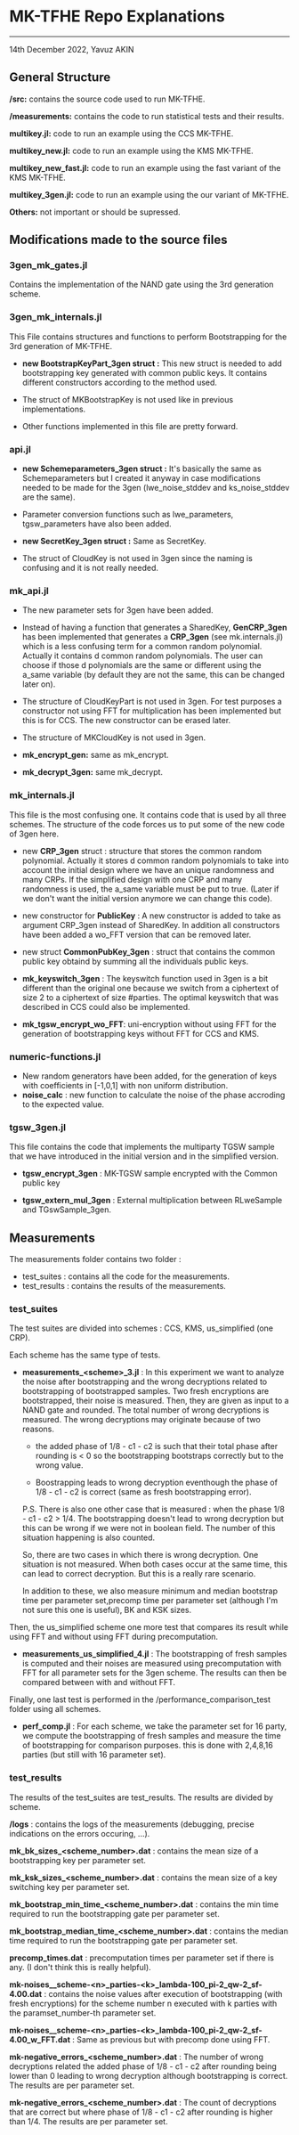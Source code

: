 # MK-TFHE Repo Explanations

---
14th December 2022, Yavuz AKIN 


## General Structure

__/src:__ contains the source code used to run MK-TFHE.

__/measurements:__ contains the code to run statistical tests and their results.

__multikey.jl:__ code to run an example using the CCS MK-TFHE.

__multikey\_new.jl:__ code to run an example using the KMS MK-TFHE.

__multikey\_new\_fast.jl:__ code to run an example using the fast variant of the KMS MK-TFHE.

__multikey\_3gen.jl:__ code to run an example using the our variant of MK-TFHE.

__Others:__ not important or should be supressed.


## Modifications made to the source files

### 3gen\_mk\_gates.jl

Contains the implementation of the NAND gate using the 3rd generation scheme.

### 3gen\_mk\_internals.jl

This File contains structures and functions to perform Bootstrapping for the 3rd generation of MK-TFHE.

* __new BootstrapKeyPart_3gen struct :__ This new struct is needed to add bootstrapping key generated with common public keys. It contains different constructors according to the method used.

* The struct of MKBootstrapKey is not used like in previous implementations.

* Other functions implemented in this file are pretty forward.

### api.jl

* __new Schemeparameters_3gen struct :__ It's basically the same as Schemeparameters but I created it anyway in case modifications needed to be made for the 3gen (lwe\_noise\_stddev and ks\_noise\_stddev are the same).

* Parameter conversion functions such as lwe\_parameters, tgsw\_parameters have also been added.

* __new SecretKey_3gen struct :__ Same as SecretKey.

* The struct of CloudKey is not used in 3gen since the naming is confusing and it is not really needed.

### mk\_api.jl

* The new parameter sets for 3gen have been added.

* Instead of having a function that generates a SharedKey, __GenCRP_3gen__ has been implemented that generates a __CRP_3gen__ (see mk.internals.jl) which is a less confusing term for a common random polynomial. Actually it contains d common random polynomials. The user can choose if those d polynomials are the same or different using the a_same variable (by default they are not the same, this can be changed later on).

* The structure of CloudKeyPart is not used in 3gen. For test purposes a constructor not using FFT for multiplication has been implemented but this is for CCS. The new constructor can be erased later.

* The structure of MKCloudKey is not used in 3gen.

* __mk\_encrypt\_gen:__ same as mk\_encrypt.
* __mk\_decrypt\_3gen:__ same mk\_decrypt.


### mk_internals.jl

This file is the most confusing one. It contains code that is used by all three schemes. The structure of the code forces us to put some of the new code of 3gen here.

* new __CRP\_3gen__ struct : structure that stores the common random polynomial. Actually it stores d common random polynomials to take into account the initial design where we have an unique randomness and many CRPs. If the simplified design with one CRP and many randomness is used, the a_same variable must be put to true. (Later if we don't want the initial version anymore we can change this code).

* new constructor for __PublicKey__ : A new constructor is added to take as argument CRP\_3gen instead of SharedKey. In addition all constructors have been added a wo\_FFT version that can be removed later.

* new struct __CommonPubKey\_3gen__ : struct that contains the common public key obtaind by summing all the individuals public keys.

* __mk\_keyswitch\_3gen__ : The keyswitch function used in 3gen is a bit different than the original one because we switch from a ciphertext of size 2 to a ciphertext of size \#parties. The optimal keyswitch that was described in CCS could also be implemented.

* __mk\_tgsw\_encrypt\_wo\_FFT__: uni-encryption without using FFT for the generation of bootstrapping keys without FFT for CCS and KMS.


### numeric-functions.jl

* New random generators have been added, for the generation of keys with coefficients in [-1,0,1] with non uniform distribution.
* __noise_calc__ : new function to calculate the noise of the phase accroding to the expected value.

### tgsw_3gen.jl

This file contains the code that implements the multiparty TGSW sample that we have introduced in the initial version and in the simplified version.

* __tgsw\_encrypt\_3gen__ : MK-TGSW sample encrypted with the Common public key

* __tgsw\_extern\_mul\_3gen__ : External multiplication between RLweSample and TGswSample\_3gen.


## Measurements 

The measurements folder contains two folder :

* test_suites : contains all the code for the measurements.
* test_results : contains the results of the measurements.

### test_suites

The test suites are divided into schemes : CCS, KMS, us_simplified (one CRP).

Each scheme has the same type of tests.

* __measurements\_\<scheme\>\_3.jl__ : In this experiment we want to analyze the noise after bootstrapping and the wrong decryptions related to bootstrapping of bootstrapped samples. Two fresh encryptions are bootstrapped, their noise is measured. Then, they are given as input to a NAND gate and rounded. The total number of wrong decryptions is measured. The wrong decryptions may originate because of two reasons.
	* the added phase of 1/8 - c1 - c2 is such that their total phase after rounding is < 0 so the bootstrapping bootstraps correctly but to the wrong value.

	* Boostrapping leads to wrong decryption eventhough the phase of 1/8 - c1 - c2 is correct (same as fresh bootstrapping error).

	P.S. There is also one other case that is measured : when the phase 1/8 - c1 - c2 > 1/4. The bootstrapping doesn't lead to wrong decryption but this can be wrong if we were not in boolean field. The number of this situation happening is also counted.

	So, there are two cases in which there is wrong decryption. One situation is not measured. When both cases occur at the same time, this can lead to correct decryption. But this is a really rare scenario.
	
	In addition to these, we also measure minimum and median bootstrap time per parameter set,precomp time per parameter set (although I'm not sure this one is useful), BK and KSK sizes.
	
Then, the us_simplified scheme one more test that compares its result while using FFT and without using FFT during precomputation.

* __measurements\_us\_simplified\_4.jl__ : The bootstrapping of fresh samples is computed and their noises are measured using precomputation with FFT for all parameter sets for the 3gen scheme. The results can then be compared between with and without FFT.


Finally, one last test is performed in the /performance_comparison_test folder using all schemes.

* __perf\_comp.jl__ : For each scheme, we take the parameter set for 16 party, we compute the bootstrapping of fresh samples and measure the time of bootstrapping for comparison purposes. this is done with 2,4,8,16 parties (but still with 16 parameter set).

### test_results

The results of the test\_suites are test_results. The results are divided by scheme.

__/logs__ : contains the logs of the measurements (debugging, precise indications on the errors occuring, ...).

__mk\_bk\_sizes\_\<scheme\_number\>.dat__ : contains the mean size of a bootstrapping key per parameter set.

__mk\_ksk\_sizes\_\<scheme\_number\>.dat__ : contains the mean size of a key switching key per parameter set.

__mk\_bootstrap\_min\_time\_\<scheme\_number\>.dat__ : contains the min time required to run the bootstrapping gate per parameter set.

__mk\_bootstrap\_median\_time\_\<scheme\_number\>.dat__ : contains the median time required to run the bootstrapping gate per parameter set.  

__precomp\_times.dat__ : precomputation times per parameter set if there is any. (I don't think this is really helpful).

__mk-noises\_\_scheme-\<n\>\_parties-\<k\>\_lambda-100\_pi-2\_qw-2\_sf-4.00.dat__ : contains the noise values after execution of bootstrapping (with fresh encryptions) for the scheme number n executed with k parties with the paramset\_number-th parameter set.

__mk-noises\_\_scheme-\<n\>\_parties-\<k\>\_lambda-100\_pi-2\_qw-2\_sf-4.00\_w\_FFT.dat__ : Same as previous but with precomp done using FFT.

__mk-negative\_errors\_\<scheme\_number\>.dat__ : The number of wrong decryptions related the added phase of 1/8 - c1 - c2 after rounding being lower than 0 leading to wrong decryption although bootstrapping is correct. The results are per parameter set.

__mk-negative\_errors\_\<scheme\_number\>.dat__ : The count of decryptions that are correct but where phase of 1/8 - c1 - c2 after rounding is higher than 1/4. The results are per parameter set.  






















